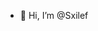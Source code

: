 - 👋 Hi, I’m @Sxilef

<!---
Sxilef/Sxilef is a ✨ special ✨ repository because its `README.md` (this file) appears on your GitHub profile.
You can click the Preview link to take a look at your changes.
--->
